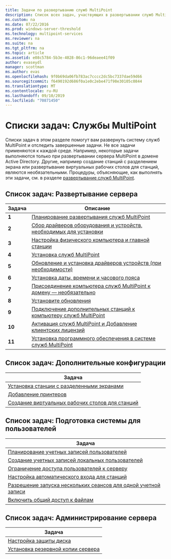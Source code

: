 ```yaml
---
title: Задачи по развертыванию служб MultiPoint
description: Список всех задач, участвующих в развертывании служб MultiPoint, а также ссылки на инструкции
ms.custom: na
ms.date: 07/22/2016
ms.prod: windows-server-threshold
ms.technology: multipoint-services
ms.reviewer: na
ms.suite: na
ms.tgt_pltfrm: na
ms.topic: article
ms.assetid: e08c5784-5b3e-4028-86c1-96deaee41f09
author: evaseydl
manager: scottman
ms.author: evas
ms.openlocfilehash: 9f0b69da06fb783ac7cccc2dc5bc7337dae59d66
ms.sourcegitcommit: f6490192d686f0a1e0c2ebe471f98e30105c0844
ms.translationtype: MT
ms.contentlocale: ru-RU
ms.lasthandoff: 09/10/2019
ms.locfileid: "70871450"
---
```

# <a name="task-lists-multipoint-services"></a>Списки задач: Службы MultiPoint
Списки задач в этом разделе помогут вам развернуть систему служб MultiPoint и отследить завершенные задачи. Не все задачи применяются к каждой среде. Например, некоторые задачи выполняются только при развертывании сервера MultiPoint в домене Active Directory. Другие, например создание станций с разделением экрана или развертывание виртуальных рабочих столов для станций, являются необязательными. Процедуры, объясняющие, как выполнять эти задачи, см. в разделе [развертывание служб MultiPoint](deploying-multipoint-services.md).  
  
## <a name="task-list-deploy-the-server"></a>Список задач: Развертывание сервера  

|Задача|Описание|  
|--------|---------------|  
|**1**|[Планирование развертывания служб MultiPoint](planning-a-multipoint-services-deployment.md)|  
|**2**|[Сбор драйверов оборудования и устройств, необходимых для установки](Collect-hardware-and-device-drivers-needed-for-the-installation.md)|  
|**3**|[Настройка физического компьютера и главной станции](Set-up-the-physical-computer-and-primary-station.md)|  
|**4**|[Установка служб MultiPoint](Install-MultiPoint-services.md)|  
|**5**|[Обновление и установка драйверов устройств (при необходимости)](Update-and-install-device-drivers-if-needed.md)|  
|**6**|[Установка даты, времени и часового пояса](Set-the-date--time--and-time-zone.md)|  
|**7**|[Присоединение компьютера служб MultiPoint к домену — необязательно](Join-the-MultiPoint-services-computer-to-a-domain--optional-.md)|  
|**8**|[Установите обновления](Install-updates.md)|  
|**9**|[Подключение дополнительных станций к компьютеру служб MultiPoint](Attach-additional-stations-to-your-MultiPoint-services-computer.md)|  
|**10**|[Активация служб MultiPoint и Добавление клиентских лицензий](manage-client-access-licenses-with-multipoint-services.md)|  
|**11**|[Установка программного обеспечения в системе служб MultiPoint](Install-software-on-your-MultiPoint-services-system.md)|  
  
## <a name="task-list-optional-configurations"></a>Список задач: Дополнительные конфигурации  
  
|Задача|  
|--------|  
|[Установка станции с разделенными экранами](Set-up-a-split-screen-station-in-MultiPoint-services.md)|  
|[Добавление принтеров](Add-printers.md)|  
|[Создание виртуальных рабочих столов для станций](Create-Windows-10-Enterprise-virtual-desktops-for-stations.md)|  
  
## <a name="task-list-prepare-your-system-for-users"></a>Список задач: Подготовка системы для пользователей  
  
|Задача|  
|--------|  
|[Планирование учетных записей пользователей](Plan-user-accounts-for-your-MultiPoint-services-environment.md)|  
|[Создание учетных записей локальных пользователей](Create-local-user-accounts.md)|  
|[Ограничение доступа пользователей к серверу](Limit-users--access-to-the-server-in-MultiPoint-services.md)|  
|[Настройка автоматического входа для станций](Configure-stations-for-automatic-logon.md)|  
|[Разрешение запуска нескольких сеансов для одной учетной записи](Allow-one-account-to-have-multiple-sessions.md)|  
|[Включить общий доступ к файлам](Enable-file-sharing-in-MultiPoint-services.md)|  
  
## <a name="task-list-server-administration"></a>Список задач: Администрирование сервера  
  
|Задача|  
|--------|  
|[Настройка защиты диска](Configure-Disk-Protection-in-MultiPoint-services.md)|  
|[Установка резервной копии сервера](Install-Server-Backup-on-your-MultiPoint-services-computer.md)|